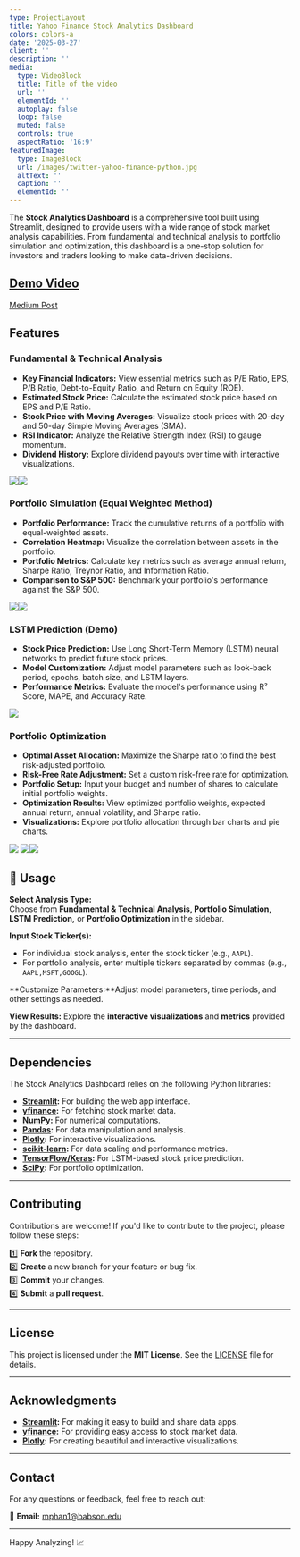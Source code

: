 ```yaml
---
type: ProjectLayout
title: Yahoo Finance Stock Analytics Dashboard
colors: colors-a
date: '2025-03-27'
client: ''
description: ''
media:
  type: VideoBlock
  title: Title of the video
  url: ''
  elementId: ''
  autoplay: false
  loop: false
  muted: false
  controls: true
  aspectRatio: '16:9'
featuredImage:
  type: ImageBlock
  url: /images/twitter-yahoo-finance-python.jpg
  altText: ''
  caption: ''
  elementId: ''
---
```

The **Stock Analytics Dashboard** is a comprehensive tool built using Streamlit, designed to provide users with a wide range of stock market analysis capabilities. From fundamental and technical analysis to portfolio simulation and optimization, this dashboard is a one-stop solution for investors and traders looking to make data-driven decisions.

## [Demo Video](https://youtu.be/qGxx_UxXFOo?si=-ytF-qxe0LXk18zL)

[Medium Post](https://medium.com/@phanm48/data-to-dollars-an-enthusiasts-journey-into-data-driven-finance-4cec9251d000)

## Features

### Fundamental & Technical Analysis

*   **Key Financial Indicators:** View essential metrics such as P/E Ratio, EPS, P/B Ratio, Debt-to-Equity Ratio, and Return on Equity (ROE).
*   **Estimated Stock Price:** Calculate the estimated stock price based on EPS and P/E Ratio.
*   **Stock Price with Moving Averages:** Visualize stock prices with 20-day and 50-day Simple Moving Averages (SMA).
*   **RSI Indicator:** Analyze the Relative Strength Index (RSI) to gauge momentum.
*   **Dividend History:** Explore dividend payouts over time with interactive visualizations.

![](/images/demo%201.png)![](/images/demo%202.png)

### Portfolio Simulation (Equal Weighted Method)

*   **Portfolio Performance:** Track the cumulative returns of a portfolio with equal-weighted assets.
*   **Correlation Heatmap:** Visualize the correlation between assets in the portfolio.
*   **Portfolio Metrics:** Calculate key metrics such as average annual return, Sharpe Ratio, Treynor Ratio, and Information Ratio.
*   **Comparison to S\&P 500:** Benchmark your portfolio's performance against the S\&P 500.

![](/images/demo%203.png)![](/images/demo%204.png) 

### LSTM Prediction (Demo)

*   **Stock Price Prediction:** Use Long Short-Term Memory (LSTM) neural networks to predict future stock prices.
*   **Model Customization:** Adjust model parameters such as look-back period, epochs, batch size, and LSTM layers.
*   **Performance Metrics:** Evaluate the model's performance using R² Score, MAPE, and Accuracy Rate.

![](/images/demo%205.png)

### Portfolio Optimization

*   **Optimal Asset Allocation:** Maximize the Sharpe ratio to find the best risk-adjusted portfolio.
*   **Risk-Free Rate Adjustment:** Set a custom risk-free rate for optimization.
*   **Portfolio Setup:** Input your budget and number of shares to calculate initial portfolio weights.
*   **Optimization Results:** View optimized portfolio weights, expected annual return, annual volatility, and Sharpe ratio.
*   **Visualizations:** Explore portfolio allocation through bar charts and pie charts.

![](/images/demo%206.png) ![](/images/demo%207.png)![](/images/demo%208.png)

## 📖 Usage

**Select Analysis Type:**\
Choose from **Fundamental & Technical Analysis, Portfolio Simulation, LSTM Prediction,** or **Portfolio Optimization** in the sidebar.

**Input Stock Ticker(s):**

*   For individual stock analysis, enter the stock ticker (e.g., `AAPL`).
*   For portfolio analysis, enter multiple tickers separated by commas (e.g., `AAPL,MSFT,GOOGL`).

**Customize Parameters:**Adjust model parameters, time periods, and other settings as needed.

**View Results:** Explore the **interactive visualizations** and **metrics** provided by the dashboard.

***

## Dependencies

The Stock Analytics Dashboard relies on the following Python libraries:

*   [**Streamlit**](https://streamlit.io/)**:** For building the web app interface.
*   [**yfinance**](https://pypi.org/project/yfinance/)**:** For fetching stock market data.
*   [**NumPy**](https://numpy.org/)**:** For numerical computations.
*   [**Pandas**](https://pandas.pydata.org/)**:** For data manipulation and analysis.
*   [**Plotly**](https://plotly.com/python/)**:** For interactive visualizations.
*   [**scikit-learn**](https://scikit-learn.org/)**:** For data scaling and performance metrics.
*   [**TensorFlow/Keras**](https://www.tensorflow.org/)**:** For LSTM-based stock price prediction.
*   [**SciPy**](https://scipy.org/)**:** For portfolio optimization.

***

## Contributing

Contributions are welcome! If you'd like to contribute to the project, please follow these steps:

1️⃣ **Fork** the repository.\
2️⃣ **Create** a new branch for your feature or bug fix.\
3️⃣ **Commit** your changes.\
4️⃣ **Submit** a **pull request**.

***

## License

This project is licensed under the **MIT License**. See the [LICENSE](LICENSE) file for details.

***

## Acknowledgments

*   [**Streamlit**](https://streamlit.io/)**:** For making it easy to build and share data apps.
*   [**yfinance**](https://pypi.org/project/yfinance/)**:** For providing easy access to stock market data.
*   [**Plotly**](https://plotly.com/python/)**:** For creating beautiful and interactive visualizations.

***

## Contact

For any questions or feedback, feel free to reach out:

📧 **Email:** <mphan1@babson.edu>

***

Happy Analyzing! 📈
